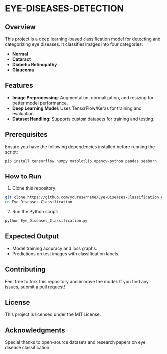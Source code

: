 # EYE-DISEASES-DETECTION
## Overview
This project is a deep learning-based classification model for detecting and categorizing eye diseases. It classifies images into four categories:
- **Normal**
- **Cataract**
- **Diabetic Retinopathy**
- **Glaucoma**

## Features
- **Image Preprocessing**: Augmentation, normalization, and resizing for better model performance.
- **Deep Learning Model**: Uses TensorFlow/Keras for training and evaluation.
- **Dataset Handling**: Supports custom datasets for training and testing.

## Prerequisites
Ensure you have the following dependencies installed before running the script:
```bash
pip install tensorflow numpy matplotlib opencv-python pandas seaborn
```

## How to Run
1. Clone this repository:
```bash
git clone https://github.com/yourusername/Eye-Diseases-Classification.git
cd Eye-Diseases-Classification
```
2. Run the Python script:
```bash
python Eye_Diseases_Classification.py
```

## Expected Output
- Model training accuracy and loss graphs.
- Predictions on test images with classification labels.

## Contributing
Feel free to fork this repository and improve the model. If you find any issues, submit a pull request!

## License
This project is licensed under the MIT License.

## Acknowledgments
Special thanks to open-source datasets and research papers on eye disease classification.

